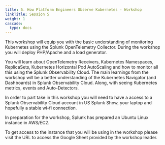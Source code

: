 ```yaml
---
title: 5. How Platform Engineers Observe Kubernetes - Workshop
linkTitle: Session 5 
weight: 1
cascade:
  type: docs
---
```


This workshop will equip you with the basic understanding of monitoring Kubernetes using the Splunk OpenTelemetry Collector. During the workshop you will deploy PHP/Apache and a load generator.

You will learn about OpenTelemetry Receivers, Kubernetes Namespaces, ReplicaSets, Kubernetes Horizontal Pod AutoScaling and how to monitor all this using the Splunk Observability Cloud. The main learnings from the workshop will be a better understanding of the Kubernetes Navigator (and Dashboards) in Splunk Observability Cloud. Along, with seeing Kubernetes metrics, events and Auto-Detectors.

In order to part take in this workshop you will need to have a access to a Splunk Observability Cloud account in US Splunk Show, your laptop and hopefully a stable wi-fi connection.

In preparation for the workshop, Splunk has prepared an Ubuntu Linux instance in AWS/EC2.

To get access to the instance that you will be using in the workshop please visit the URL to access the Google Sheet provided by the workshop leader.
